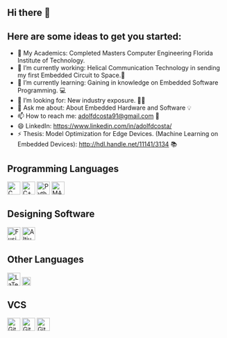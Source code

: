 ## Hi there 👋

## Here are some ideas to get you started:

- 👦 My Academics: Completed Masters Computer Engineering Florida Institute of Technology. 
- 🔭 I’m currently working: Helical Communication Technology in sending my first Embedded Circuit to Space.🚀
- 🌱 I’m currently learning: Gaining in knowledge on Embedded Software Programming.  💻
- 🤔 I’m looking for: New industry exposure. 👨‍🚒
- 💬 Ask me about: About Embedded Hardware and Software 💡
- 📫 How to reach me: adolfdcosta91@gmail.com 📩
- 😄 LinkedIn: https://www.linkedin.com/in/adolfdcosta/
- ⚡ Thesis: Model Optimization for Edge Devices. (Machine Learning on Embedded Devices):  http://hdl.handle.net/11141/3134 📚

## Programming Languages

<img height="30" alt="C" src="https://img.shields.io/badge/C%20-%23A8B9CC.svg?&style=for-the-badge&logo=c&logoColor=white"/> 
<img height="30" alt="C++" src="https://img.shields.io/badge/C++%20-%2300599C.svg?&style=for-the-badge&logo=c%2B%2B&ogoColor=white"/> 
<img height="30" alt="Python" src="https://img.shields.io/badge/python%20-%4214354C.svg?&style=for-the-badge&logo=python&logoColor=white"/> 
<img height="30" alt="MATLAB" src="https://img.shields.io/badge/Mathwork%20MATLAB%20-%230076A8.svg?&style=for-the-badge&logo=Mathworks&logoColor=white"/>

## Designing Software

<img height="30" alt="Fusion 360" src="https://img.shields.io/badge/Autodesk%20Fusion360%20-%230696D7.svg?&style=for-the-badge&logo=Autodesk&logoColor=white"/>
<img height="30" alt="Altium Designer" src="https://img.shields.io/badge/Altium%20Designer%20-%23A5915F.svg?&style=for-the-badge&logo=Altium%20Designer&logoColor=white"/>

## Other Languages
<img height="30" alt="LaTeX" src="https://img.shields.io/badge/latex%20-%23008080.svg?&style=for-the-badge&logo=latex&logoColor=white"/> <img height="20" alt="Markdown" src="https://img.shields.io/badge/markdown-%23000000.svg?&style=for-the-badge&logo=markdown&logoColor=white"/>

## VCS
<img height="30" alt="Git" src="https://img.shields.io/badge/git%20-%23F05033.svg?&style=for-the-badge&logo=git&logoColor=white"/> <img height="30" alt="GitHub" src="https://img.shields.io/badge/github%20-%23121011.svg?&style=for-the-badge&logo=github&logoColor=white"/> <img height="30" alt="GitLab" src="https://img.shields.io/badge/gitlab%20-%23181717.svg?&style=for-the-badge&logo=gitlab&logoColor=white"/>
